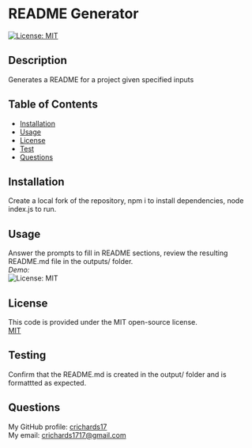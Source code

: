 # README Generator  
  [![License: MIT](https://img.shields.io/badge/License-MIT-yellow.svg)](https://opensource.org/licenses/MIT)  
  ## Description  
  Generates a README for a project given specified inputs  
## Table of Contents  
- [Installation](#installation)  
- [Usage](#usage)  
- [License](#license)  
- [Test](#test)  
- [Questions](#questions)  
## Installation  
Create a local fork of the repository, npm i to install dependencies, node index.js to run.  
## Usage  
Answer the prompts to fill in README sections, review the resulting README.md file in the outputs/ folder.  
<i>Demo:</i>  
![License: MIT](./resources/images/Demo.gif)
## License
This code is provided under the MIT open-source license.    
[MIT](https://opensource.org/licenses/MIT)  
## Testing  
Confirm that the README.md is created in the output/ folder and is formattted as expected.  
## Questions  
My GitHub profile: [crichards17](https://github/crichards17)  
My email: [crichards1717@gmail.com](crichards1717@gmail.com)  
